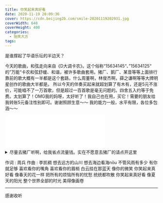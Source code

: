 ```yaml
---
title: 你笑起来真好看
date: 2020-11-19 20:09:36
cover: https://cdn.beijing2b.com/smile-20201119202931.jpg
coverWidth: 640
coverHeight: 400
categories:
  - 贻笑大方
tags:
---
```

是谁撑起了华语乐坛的半边天？

<!-- more -->

今天的歌曲，和弦走向来自《D大调卡农》。这个俗称“15634145“、”15634125“ 的”万能“卡农和弦舒缓、和谐，被许多歌曲套用。猪厂、鹅厂、某音等等上面排行靠前的歌大概有一半都是这个套路，什么周董啊，林俊杰啊，薛之谦啊等等大牌明星创作的歌曲大半都是。
所以今天的伴奏买起来就超划算了有木有，还是5元不涨价，可能唱不了一万首歌，但是超过一百首歌是毫无问题的。四舍五入约等于免费。太划算了！OMG我的妈呀，太好听了！我自己也在用，买它！需要的朋友给我转账5元备注性别即可。谢谢照顾生意～～
我的能力一般，水平有限，各位多包涵～～

<iframe frameborder="no" border="0" marginwidth="0" marginheight="0" width=330 height=110 src="//music.163.com/outchain/player?type=1&id=98427329&auto=1&height=90"></iframe>

<details>
<summary>尽量去猪厂听啊，给我省点流量钱。实在不愿意去猪厂的请点开这里</summary>

 {% aplayer 你笑起来真好看 米云达 https://cdn.beijing2b.com/music/mp3/%E4%BD%A0%E7%AC%91%E8%B5%B7%E6%9D%A5%E7%9C%9F%E5%A5%BD%E7%9C%8BDemo.mp3 %}

</details>

作词 : 周兵
作曲 : 李凯稠
想去远方的山川
想去海边看海nōu
不管风雨有多少
有你就足够
喜欢看你的嘴角
喜欢看你的眉梢
白云挂在那蓝天
像你的微笑
你笑起来真好看
像春天的花一样
把所有的烦恼所有的忧愁
统统都吹散
你笑起来真好看
像夏天的阳光
整个世界全部的时光
美得像画卷

---

感谢收听